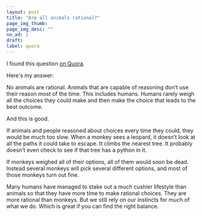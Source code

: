 ```yaml
---
layout: post
title: "Are all animals rational?"
page_img_thumb:
page_img_desc: ""
no_ad: 1
draft:
label: quora
---
```


I found this question <a href="https://www.quora.com/Are-all-animals-rational">on Quora</a>.

Here's my answer:

No animals are rational. Animals that are capable of reasoning don’t use their reason most of the time. This includes humans. Humans rarely weigh all the choices they could make and then make the choice that leads to the best outcome.

And this is good.

If animals and people reasoned about choices every time they could, they would be much too slow. When a monkey sees a leopard, it doesn’t look at all the paths it could take to escape. It climbs the nearest tree. It probably doesn’t even check to see if that tree has a python in it.

If monkeys weighed all of their options, all of them would soon be dead. Instead several monkeys will pick several different options, and most of those monkeys turn out fine.

Many humans have managed to stake out a much cushier lifestyle than animals so that they have more time to make rational choices. They are more rational than monkeys. But we still rely on our instincts for much of what we do. Which is great if you can find the right balance.
